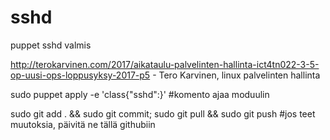 # sshd
puppet sshd valmis

http://terokarvinen.com/2017/aikataulu-palvelinten-hallinta-ict4tn022-3-5-op-uusi-ops-loppusyksy-2017-p5 - Tero Karvinen, linux palvelinten hallinta


sudo puppet apply -e 'class{"sshd":}' #komento ajaa moduulin

sudo git add . && sudo git commit; sudo git pull && sudo git push #jos teet muutoksia, päivitä ne tällä githubiin
